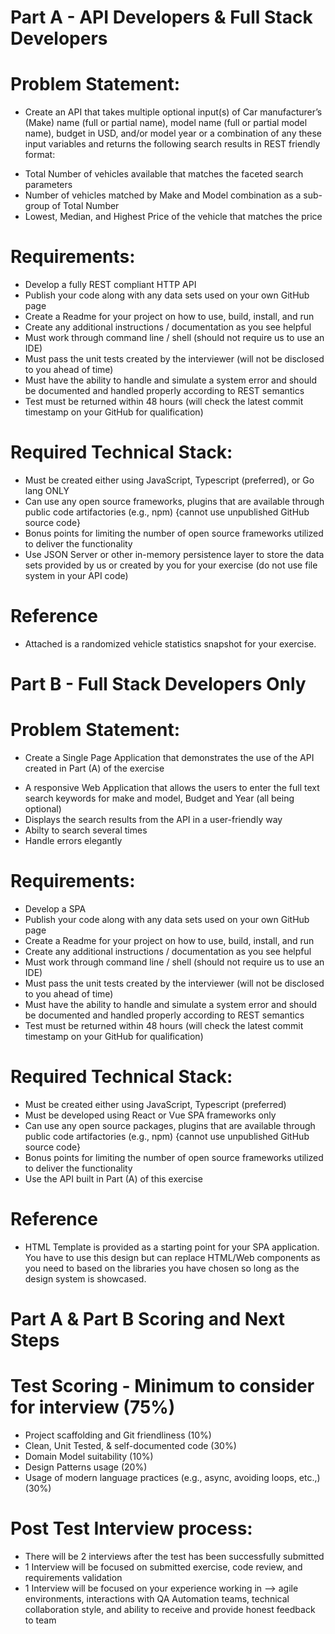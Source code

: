 
# Part A - API Developers & Full Stack Developers

# Problem Statement:

+ Create an API that takes multiple optional input(s) of Car manufacturer’s (Make) name (full or partial name), model name (full or partial model name), budget in USD, and/or model year or a combination of any these input variables and returns the following search results in REST friendly format:

* Total Number of vehicles available that matches the faceted search parameters
* Number of vehicles matched by Make and Model combination as a sub-group of Total Number
* Lowest, Median, and Highest Price of the vehicle that matches the price

# Requirements:

+ Develop a fully REST compliant HTTP API
+ Publish your code along with any data sets used on your own GitHub page
+ Create a Readme for your project on how to use, build, install, and run
+ Create any additional instructions / documentation as you see helpful
+ Must work through command line / shell (should not require us to use an IDE)
+ Must pass the unit tests created by the interviewer (will not be disclosed to you ahead of time)
+ Must have the ability to handle and simulate a system error and should be documented and handled properly according to REST semantics
+ Test must be returned within 48 hours (will check the latest commit timestamp on your GitHub for qualification)


# Required Technical Stack:

+ Must be created either using JavaScript, Typescript (preferred), or Go lang ONLY
+ Can use any open source frameworks, plugins that are available through public code artifactories (e.g., npm) {cannot use unpublished GitHub source code}
+ Bonus points for limiting the number of open source frameworks utilized to deliver the functionality
+ Use JSON Server or other in-memory persistence layer to store the data sets provided by us or created by you for your exercise (do not use file system in your API code)

# Reference

+ Attached is a randomized vehicle statistics snapshot for your exercise.


# Part B - Full Stack Developers Only

# Problem Statement:

+ Create a Single Page Application that demonstrates the use of the API created in Part (A) of the exercise

* A responsive Web Application that allows the users to enter the full text search keywords for make and model, Budget and Year (all being optional)
* Displays the search results from the API in a user-friendly way
* Abilty to search several times
* Handle errors elegantly

# Requirements:

+ Develop a SPA
+ Publish your code along with any data sets used on your own GitHub page
+ Create a Readme for your project on how to use, build, install, and run
+ Create any additional instructions / documentation as you see helpful
+ Must work through command line / shell (should not require us to use an IDE)
+ Must pass the unit tests created by the interviewer (will not be disclosed to you ahead of time)
+ Must have the ability to handle and simulate a system error and should be documented and handled properly according to REST semantics
+ Test must be returned within 48 hours (will check the latest commit timestamp on your GitHub for qualification)


# Required Technical Stack:

+ Must be created either using JavaScript, Typescript (preferred)
+ Must be developed using React or Vue SPA frameworks only
+ Can use any open source packages, plugins that are available through public code artifactories (e.g., npm) {cannot use unpublished GitHub source code}
+ Bonus points for limiting the number of open source frameworks utilized to deliver the functionality
+ Use the API built in Part (A) of this exercise

# Reference

+ HTML Template is provided as a starting point for your SPA application. You have to use this design but can replace HTML/Web components as you need to based on the libraries you have chosen so long as the design system is showcased.

# Part A & Part B Scoring and Next Steps

# Test Scoring - Minimum to consider for interview (75%)
+ Project scaffolding and Git friendliness (10%)
+ Clean, Unit Tested, & self-documented code (30%)
+ Domain Model suitability (10%)
+ Design Patterns usage (20%)
+ Usage of modern language practices (e.g., async, avoiding loops, etc.,) (30%)

# Post Test Interview process:

+ There will be 2 interviews after the test has been successfully submitted
+ 1 Interview will be focused on submitted exercise, code review, and requirements validation
+ 1 Interview will be focused on your experience working in —> agile environments, interactions with QA Automation teams, technical collaboration style, and ability to receive and provide honest feedback to team
